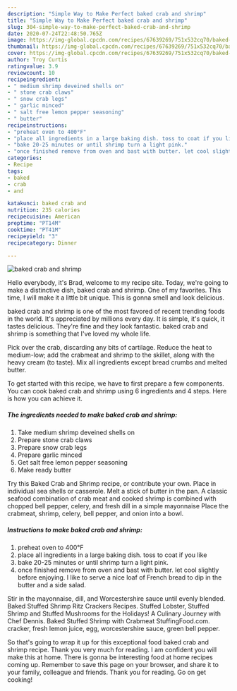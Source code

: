 ```yaml
---
description: "Simple Way to Make Perfect baked crab and shrimp"
title: "Simple Way to Make Perfect baked crab and shrimp"
slug: 304-simple-way-to-make-perfect-baked-crab-and-shrimp
date: 2020-07-24T22:48:50.765Z
image: https://img-global.cpcdn.com/recipes/67639269/751x532cq70/baked-crab-and-shrimp-recipe-main-photo.jpg
thumbnail: https://img-global.cpcdn.com/recipes/67639269/751x532cq70/baked-crab-and-shrimp-recipe-main-photo.jpg
cover: https://img-global.cpcdn.com/recipes/67639269/751x532cq70/baked-crab-and-shrimp-recipe-main-photo.jpg
author: Troy Curtis
ratingvalue: 3.9
reviewcount: 10
recipeingredient:
- " medium shrimp deveined shells on"
- " stone crab claws"
- " snow crab legs"
- " garlic minced"
- " salt free lemon pepper seasoning"
- " butter"
recipeinstructions:
- "preheat oven to 400°F"
- "place all ingredients in a large baking dish. toss to coat if you like"
- "bake 20-25 minutes or until shrimp turn a light pink."
- "once finished remove from oven and bast with butter. let cool slightly before enjoying. I like to serve a nice loaf of French bread to dip in the butter and a side salad."
categories:
- Recipe
tags:
- baked
- crab
- and

katakunci: baked crab and 
nutrition: 235 calories
recipecuisine: American
preptime: "PT14M"
cooktime: "PT41M"
recipeyield: "3"
recipecategory: Dinner

---
```



![baked crab and shrimp](https://img-global.cpcdn.com/recipes/67639269/751x532cq70/baked-crab-and-shrimp-recipe-main-photo.jpg)

Hello everybody, it's Brad, welcome to my recipe site. Today, we're going to make a distinctive dish, baked crab and shrimp. One of my favorites. This time, I will make it a little bit unique. This is gonna smell and look delicious.

baked crab and shrimp is one of the most favored of recent trending foods in the world. It's appreciated by millions every day. It is simple, it's quick, it tastes delicious. They're fine and they look fantastic. baked crab and shrimp is something that I've loved my whole life.

Pick over the crab, discarding any bits of cartilage. Reduce the heat to medium-low; add the crabmeat and shrimp to the skillet, along with the heavy cream (to taste). Mix all ingredients except bread crumbs and melted butter.


To get started with this recipe, we have to first prepare a few components. You can cook baked crab and shrimp using 6 ingredients and 4 steps. Here is how you can achieve it.

<!--inarticleads1-->

##### The ingredients needed to make baked crab and shrimp:

1. Take  medium shrimp deveined shells on
1. Prepare  stone crab claws
1. Prepare  snow crab legs
1. Prepare  garlic minced
1. Get  salt free lemon pepper seasoning
1. Make ready  butter


Try this Baked Crab and Shrimp recipe, or contribute your own. Place in individual sea shells or casserole. Melt a stick of butter in the pan. A classic seafood combination of crab meat and cooked shrimp is combined with chopped bell pepper, celery, and fresh dill in a simple mayonnaise Place the crabmeat, shrimp, celery, bell pepper, and onion into a bowl. 

<!--inarticleads2-->

##### Instructions to make baked crab and shrimp:

1. preheat oven to 400°F
1. place all ingredients in a large baking dish. toss to coat if you like
1. bake 20-25 minutes or until shrimp turn a light pink.
1. once finished remove from oven and bast with butter. let cool slightly before enjoying. I like to serve a nice loaf of French bread to dip in the butter and a side salad.


Stir in the mayonnaise, dill, and Worcestershire sauce until evenly blended. Baked Stuffed Shrimp Ritz Crackers Recipes. Stuffed Lobster, Stuffed Shrimp and Stuffed Mushrooms for the Holidays! A Culinary Journey with Chef Dennis. Baked Stuffed Shrimp with Crabmeat StuffingFood.com. cracker, fresh lemon juice, egg, worcestershire sauce, green bell pepper. 

So that's going to wrap it up for this exceptional food baked crab and shrimp recipe. Thank you very much for reading. I am confident you will make this at home. There is gonna be interesting food at home recipes coming up. Remember to save this page on your browser, and share it to your family, colleague and friends. Thank you for reading. Go on get cooking!
